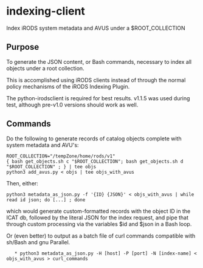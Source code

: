 # indexing-client

Index iRODS system metadata and AVUS under a $ROOT_COLLECTION

## Purpose

To generate the JSON content, or Bash commands, necessary to index all objects under a root collection.

This is accomplished using iRODS clients instead of through the normal policy mechanisms of the iRODS Indexing Plugin.

The python-irodsclient is required for best results. v1.1.5 was used during test, although pre-v1.0 versions should
work as well.

## Commands 

Do the following to generate records of catalog objects complete with system metadata and AVU's:
```
ROOT_COLLECTION="/tempZone/home/rods/v1"
{ bash get_objects.sh c "$ROOT_COLLECTION"; bash get_objects.sh d "$ROOT_COLLECTION" ; } | tee objs
python3 add_avus.py < objs | tee objs_with_avus
```

Then, either:
```
python3 metadata_as_json.py -f '{ID} {JSON}' < objs_with_avus | while read id json; do [...] ; done
```
which would generate custom-formatted records with the object ID in the ICAT db, followed by the literal JSON for the index request, 
and pipe that through custom processing via the variables $id and $json in a Bash loop.

Or (even better) to output as a batch file of curl commands compatible with sh/Bash and gnu Parallel.
```
   * python3 metadata_as_json.py -H [host] -P [port] -N [index-name] < objs_with_avus > curl_commands
```
